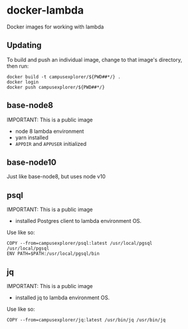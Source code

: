 # docker-lambda

Docker images for working with lambda

## Updating

To build and push an individual image, change to that image's directory, then run:

    docker build -t campusexplorer/${PWD##*/} .
    docker login
    docker push campusexplorer/${PWD##*/}

## base-node8

IMPORTANT: This is a public image

- node 8 lambda environment
- yarn installed
- `APPDIR` and `APPUSER` initialized

## base-node10

Just like base-node8, but uses node v10

## psql

IMPORTANT: This is a public image

- installed Postgres client to lambda environment OS.

Use like so:

```
COPY --from=campusexplorer/psql:latest /usr/local/pgsql /usr/local/pgsql
ENV PATH=$PATH:/usr/local/pgsql/bin
```

## jq

IMPORTANT: This is a public image

- installed jq to lambda environment OS.

Use like so:

```
COPY --from=campusexplorer/jq:latest /usr/bin/jq /usr/bin/jq
```
